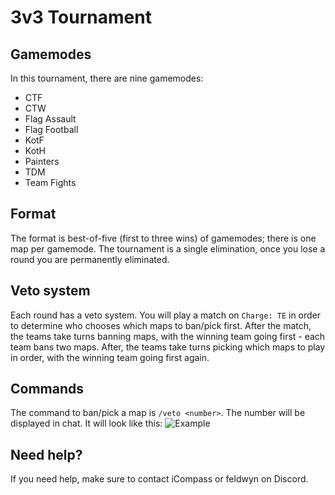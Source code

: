 # 3v3 Tournament

## Gamemodes
In this tournament, there are nine gamemodes:
- CTF
- CTW
- Flag Assault
- Flag Football
- KotF
- KotH
- Painters
- TDM
- Team Fights

## Format
The format is best-of-five (first to three wins) of gamemodes; there is one map per gamemode. The tournament is a single elimination, once you lose a round you are permanently eliminated.

## Veto system
Each round has a veto system. You will play a match on `Charge: TE` in order to determine who chooses which maps to ban/pick first. After the match, the teams take turns banning maps, with the winning team going first - each team bans two maps. After, the teams take turns picking which maps to play in order, with the winning team going first again.

## Commands
The command to ban/pick a map is `/veto <number>`. The number will be displayed in chat. It will look like this:
![Example](veto-example.png)

## Need help?
If you need help, make sure to contact iCompass or feldwyn on Discord.